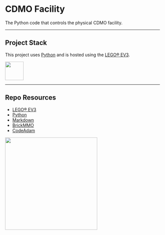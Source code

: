 # CDMO Facility

The Python code that controls the physical CDMO facility.

---

## Project Stack

This project uses [Python](https://www.python.org/) and is hosted using the [LEGO&reg; EV3](https://www.lego.com/en-ca/product/lego-mindstorms-ev3-31313).

<img src="https://console.codeadam.ca/api/image/python" width="60">

---

## Repo Resources

- [LEGO&reg; EV3](https://www.lego.com/en-ca/product/lego-mindstorms-ev3-31313)
- [Python](https://www.python.org/)
- [Markdown](https://www.markdownguide.org/)
- [BrickMMO](https://brickmmo.com)
- [CodeAdam](https://codeadam.ca)

<a href="https://brickmmo.com">
<img src="https://brickmmo.com/images/brickmmo-logo-horizontal.jpg" width="300">
</a>
